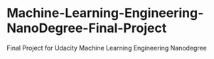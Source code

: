 # Machine-Learning-Engineering-NanoDegree-Final-Project
Final Project for Udacity Machine Learning Engineering Nanodegree
